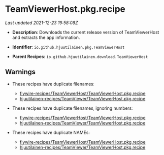 # TeamViewerHost.pkg.recipe

_Last updated 2021-12-23 19:58:08Z_

- **Description**: Downloads the current release version of TeamViewerHost and extracts the app information.

- **Identifier**: `io.github.hjuutilainen.pkg.TeamViewerHost`

- **Parent Recipes**: `io.github.hjuutilainen.download.TeamViewerHost`

## Warnings

- These recipes have duplicate filenames:
    - [flywire-recipes/TeamViewerHost/TeamViewerHost.pkg.recipe](/autopkg-dupe-tracker/flywire-recipes/TeamViewerHost/TeamViewerHost.pkg.recipe)
    - [hjuutilainen-recipes/TeamViewer/TeamViewerHost.pkg.recipe](/autopkg-dupe-tracker/hjuutilainen-recipes/TeamViewer/TeamViewerHost.pkg.recipe)

- These recipes have duplicate filenames, ignoring numbers:
    - [flywire-recipes/TeamViewerHost/TeamViewerHost.pkg.recipe](/autopkg-dupe-tracker/flywire-recipes/TeamViewerHost/TeamViewerHost.pkg.recipe)
    - [hjuutilainen-recipes/TeamViewer/TeamViewerHost.pkg.recipe](/autopkg-dupe-tracker/hjuutilainen-recipes/TeamViewer/TeamViewerHost.pkg.recipe)

- These recipes have duplicate NAMEs:
    - [flywire-recipes/TeamViewerHost/TeamViewerHost.pkg.recipe](/autopkg-dupe-tracker/flywire-recipes/TeamViewerHost/TeamViewerHost.pkg.recipe)
    - [hjuutilainen-recipes/TeamViewer/TeamViewerHost.pkg.recipe](/autopkg-dupe-tracker/hjuutilainen-recipes/TeamViewer/TeamViewerHost.pkg.recipe)
